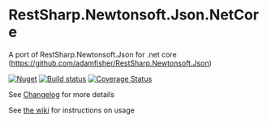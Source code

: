 # RestSharp.Newtonsoft.Json.NetCore
A port of RestSharp.Newtonsoft.Json for .net core (https://github.com/adamfisher/RestSharp.Newtonsoft.Json)

[![Nuget](https://img.shields.io/nuget/v/RestSharp.Newtonsoft.Json.NetCore.svg)](https://nuget.org/packages/RestSharp.Newtonsoft.Json.NetCore)
[![Build status](https://ci.appveyor.com/api/projects/status/c2epgt465hxo5bff?svg=true)](https://ci.appveyor.com/project/bernardbr/RestSharp.Newtonsoft.Json.NetCore)
[![Coverage Status](https://coveralls.io/repos/github/Alterdata/RestSharp.Newtonsoft.Json.NetCore/badge.svg)](https://coveralls.io/github/Alterdata/RestSharp.Newtonsoft.Json.NetCore)


See [Changelog](https://github.com/Alterdata/RestSharp.Newtonsoft.Json.NetCore/wiki/Changelog) for more details

See [the wiki](https://github.com/Alterdata/RestSharp.Newtonsoft.Json.NetCore/wiki) for instructions on usage
